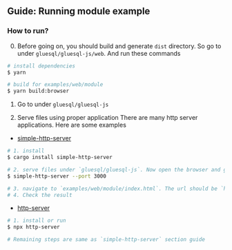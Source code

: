 ## Guide: Running module example

### How to run?
0. Before going on, you should build and generate `dist` directory. So go to under `gluesql/gluesql-js/web`. And run these commands
```sh
# install dependencies
$ yarn

# build for examples/web/module
$ yarn build:browser
```

1. Go to under `gluesql/gluesql-js` 

2. Serve files using proper application
There are many http server applications. Here are some examples

- [simple-http-server](https://crates.io/crates/simple-http-server)
```sh
# 1. install
$ cargo install simple-http-server

# 2. serve files under `gluesql/gluesql-js`. Now open the browser and go to `http://localhost:3030`
$ simple-http-server --port 3000

# 3. navigate to `examples/web/module/index.html`. The url should be `http://localhost:3000/examples/web/module/index.html`
# 4. Check the result
```

- [http-server](https://www.npmjs.com/package/http-server)
```sh
# 1. install or run
$ npx http-server

# Remaining steps are same as `simple-http-server` section guide
```

